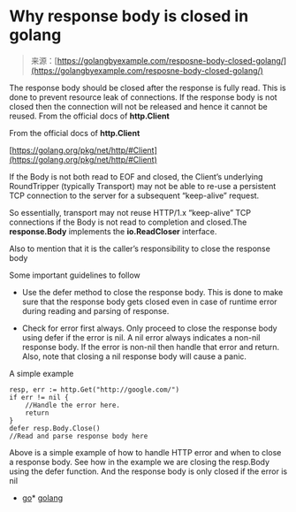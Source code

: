 <!--yml
category: 未分类
date: 2024-10-13 06:33:01
-->

# Why response body is closed in golang

> 来源：[https://golangbyexample.com/resposne-body-closed-golang/](https://golangbyexample.com/resposne-body-closed-golang/)

The response body should be closed after the response is fully read. This is done to prevent resource leak of connections. If the response body is not closed then the connection will not be released and hence it cannot be reused. From the official docs of **http.Client**

From the official docs of **http.Client**

[https://golang.org/pkg/net/http/#Client](https://golang.org/pkg/net/http/#Client)

If the Body is not both read to EOF and closed, the Client’s underlying RoundTripper (typically Transport) may not be able to re-use a persistent TCP connection to the server for a subsequent “keep-alive” request.

So essentially, transport may not reuse HTTP/1.x “keep-alive” TCP connections if the Body is not read to completion and closed.The **response.Body** implements the **io.ReadCloser** interface.

Also to mention that it is the caller’s responsibility to close the response body

Some important guidelines to follow 

*   Use the defer method to close the response body. This is done to make sure that the response body gets closed even in case of runtime error during reading and parsing of response.

*   Check for error first always. Only proceed to close the response body using defer if the error is nil. A nil error always indicates a non-nil response body. If the error is non-nil then handle that error and return. Also, note that closing a nil response body will cause a panic.

A simple example

```
resp, err := http.Get("http://google.com/")
if err != nil {
    //Handle the error here.
    return
}
defer resp.Body.Close()
//Read and parse response body here
```

Above is a simple example of how to handle HTTP error and when to close a response body. See how in the example we are closing the resp.Body using the defer function. And the response body is only closed if the error is nil

*   [go](https://golangbyexample.com/tag/go/)*   [golang](https://golangbyexample.com/tag/golang/)